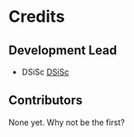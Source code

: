 # Credits

## Development Lead

- DSiSc [DSiSc](https://github.com/DSiSc)

## Contributors

None yet. Why not be the first?